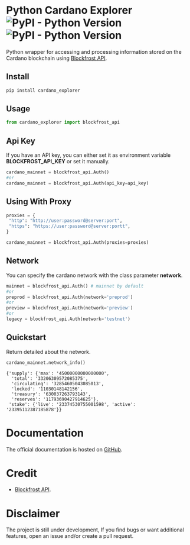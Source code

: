 # Python Cardano Explorer ![PyPI - Python Version](https://img.shields.io/badge/python-%3E%3D3.8-blue) ![PyPI - Python Version](https://img.shields.io/badge/pypi%20package-v0.6--beta.0-green)

Python wrapper for accessing and processing information stored on the Cardano blockchain using [Blockfrost API](https://blockfrost.io/).

## Install

```python
pip install cardano_explorer
```

## Usage

```python
from cardano_explorer import blockfrost_api
```

## Api Key

If you have an API key, you can either set it as environment variable **BLOCKFROST_API_KEY** or set it manually.

```python
cardano_mainnet = blockfrost_api.Auth()
#or
cardano_mainnet = blockfrost_api.Auth(api_key=api_key)
```

## Using With Proxy

```python
proxies = {
 "http": "http://user:password@server:port",
 "https": "https://user:password@server:portt",
}

cardano_mainnet = blockfrost_api.Auth(proxies=proxies)
```

## Network

You can specify the cardano network with the class parameter **network**.

```python
mainnet = blockfrost_api.Auth() # mainnet by default
#or
preprod = blockfrost_api.Auth(network='preprod')
#or
preview = blockfrost_api.Auth(network='preview')
#or
legacy = blockfrost_api.Auth(network='testnet')
```

## Quickstart

Return detailed about the network.

```python
cardano_mainnet.network_info()
```

    {'supply': {'max': '45000000000000000',
      'total': '33206309572085375',
      'circulating': '32854605043085013',
      'locked': '11030148142156',
      'treasury': '630037263793143',
      'reserves': '11793690427914625'},
     'stake': {'live': '23374530755001598', 'active': '23395112387185878'}}

# Documentation

The official documentation is hosted on [GitHub](https://github.com/djessy-atta/py-cardano-explorer).

# Credit

- [Blockfrost API](https://blockfrost.io/).

# Disclaimer

The project is still under development, If you find bugs or want additional features, open an issue and/or create a pull request.
